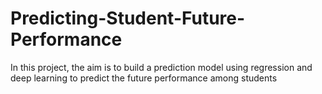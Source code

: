 # Predicting-Student-Future-Performance
In this project, the aim is to build a prediction model using regression and deep learning to predict the future performance among students
